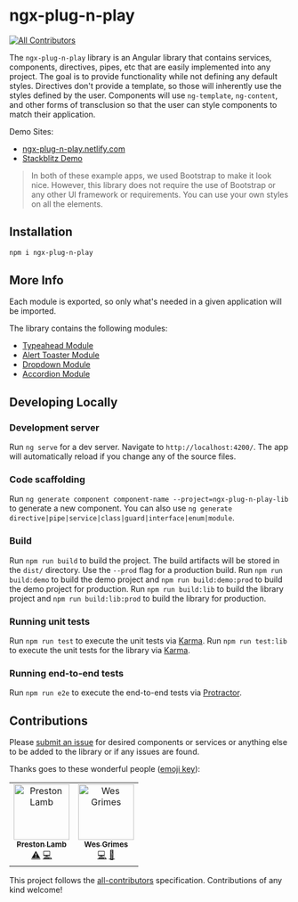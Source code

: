 # ngx-plug-n-play

[![All Contributors](https://img.shields.io/badge/all_contributors-2-orange.svg?style=flat-square)](#contributors)

The `ngx-plug-n-play` library is an Angular library that contains services, components, directives, pipes, etc that are easily implemented into any project. The goal is to provide functionality while not defining any default styles. Directives don't provide a template, so those will inherently use the styles defined by the user. Components will use `ng-template`, `ng-content`, and other forms of transclusion so that the user can style components to match their application.

Demo Sites:

-   [ngx-plug-n-play.netlify.com](https://ngx-plug-n-play.netlify.com)
-   [Stackblitz Demo](https://stackblitz.com/edit/ngx-plug-n-play-demo)

> In both of these example apps, we used Bootstrap to make it look nice. However, this library does not require the use of Bootstrap or any other UI framework or requirements. You can use your own styles on all the elements.

## Installation

```bash
npm i ngx-plug-n-play
```

## More Info

Each module is exported, so only what's needed in a given application will be imported.

The library contains the following modules:

-   [Typeahead Module](https://github.com/pjlamb12/ngx-plug-n-play/blob/master/projects/ngx-plug-n-play-lib/src/lib/typeahead/README.md)
-   [Alert Toaster Module](https://github.com/pjlamb12/ngx-plug-n-play/blob/master/projects/ngx-plug-n-play-lib/src/lib/alert-toaster/README.md)
-   [Dropdown Module](https://github.com/pjlamb12/ngx-plug-n-play/blob/master/projects/ngx-plug-n-play-lib/src/lib/dropdown/README.md)
-   [Accordion Module](https://github.com/pjlamb12/ngx-plug-n-play/blob/master/projects/ngx-plug-n-play-lib/src/lib/accordion/README.md)

## Developing Locally

### Development server

Run `ng serve` for a dev server. Navigate to `http://localhost:4200/`. The app will automatically reload if you change any of the source files.

### Code scaffolding

Run `ng generate component component-name --project=ngx-plug-n-play-lib` to generate a new component. You can also use `ng generate directive|pipe|service|class|guard|interface|enum|module`.

### Build

Run `npm run build` to build the project. The build artifacts will be stored in the `dist/` directory. Use the `--prod` flag for a production build.
Run `npm run build:demo` to build the demo project and `npm run build:demo:prod` to build the demo project for production.
Run `npm run build:lib` to build the library project and `npm run build:lib:prod` to build the library for production.

### Running unit tests

Run `npm run test` to execute the unit tests via [Karma](https://karma-runner.github.io).
Run `npm run test:lib` to execute the unit tests for the library via [Karma](https://karma-runner.github.io).

### Running end-to-end tests

Run `npm run e2e` to execute the end-to-end tests via [Protractor](http://www.protractortest.org/).

## Contributions

Please [submit an issue](https://github.com/pjlamb12/ngx-plug-n-play/issues/new) for desired components or services or anything else to be added to the library or if any issues are found.

Thanks goes to these wonderful people ([emoji key](https://allcontributors.org/docs/en/emoji-key)):

<!-- ALL-CONTRIBUTORS-LIST:START - Do not remove or modify this section -->
<!-- prettier-ignore -->
<table><tr><td align="center"><a href="http://www.prestonlamb.com"><img src="https://avatars3.githubusercontent.com/u/2006222?v=4" width="100px;" alt="Preston Lamb"/><br /><sub><b>Preston Lamb</b></sub></a><br /><a href="https://github.com/pjlamb12/ngx-plug-n-play/commits?author=pjlamb12" title="Tests">⚠️</a> <a href="https://github.com/pjlamb12/ngx-plug-n-play/commits?author=pjlamb12" title="Code">💻</a></td><td align="center"><a href="https://wesleygrimes.com"><img src="https://avatars0.githubusercontent.com/u/324308?v=4" width="100px;" alt="Wes Grimes"/><br /><sub><b>Wes Grimes</b></sub></a><br /><a href="https://github.com/pjlamb12/ngx-plug-n-play/commits?author=wesleygrimes" title="Code">💻</a> <a href="https://github.com/pjlamb12/ngx-plug-n-play/commits?author=wesleygrimes" title="Documentation">📖</a></td></tr></table>

<!-- ALL-CONTRIBUTORS-LIST:END -->

This project follows the [all-contributors](https://github.com/all-contributors/all-contributors) specification. Contributions of any kind welcome!
